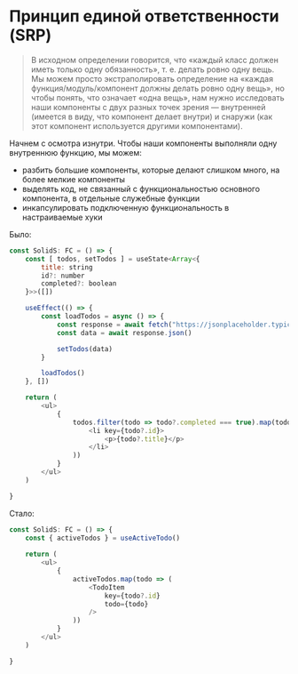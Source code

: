 # Принцип единой ответственности (SRP)

> В исходном определении говорится, что «каждый класс должен иметь только одну обязанность», т. е. делать ровно одну вещь. Мы можем просто экстраполировать определение на «каждая функция/модуль/компонент должны делать ровно одну вещь», но чтобы понять, что означает «одна вещь», нам нужно исследовать наши компоненты с двух разных точек зрения — внутренней (имеется в виду, что компонент делает внутри) и снаружи (как этот компонент используется другими компонентами).

Начнем с осмотра изнутри. Чтобы наши компоненты выполняли одну внутреннюю функцию, мы можем:
* разбить большие компоненты, которые делают слишком много, на более мелкие компоненты
* выделять код, не связанный с функциональностью основного компонента, в отдельные служебные функции
* инкапсулировать подключенную функциональность в настраиваемые хуки

Было:
```javascript
const SolidS: FC = () => {
    const [ todos, setTodos ] = useState<Array<{
        title: string
        id?: number
        completed?: boolean
    }>>([])

    useEffect(() => {
        const loadTodos = async () => {
            const response = await fetch("https://jsonplaceholder.typicode.com/todos")
            const data = await response.json()

            setTodos(data)
        }

        loadTodos()
    }, [])

    return (
        <ul>
            {
                todos.filter(todo => todo?.completed === true).map(todo => (
                    <li key={todo?.id}>
                        <p>{todo?.title}</p>
                    </li>
                ))
            }
        </ul>
    )

}

```
Стало: 
```javascript
const SolidS: FC = () => {
    const { activeTodos } = useActiveTodo()    
    
    return (
        <ul>
            {
                activeTodos.map(todo => (
                    <TodoItem 
                        key={todo?.id}
                        todo={todo}
                    />
                ))
            }
        </ul>
    )

}
```